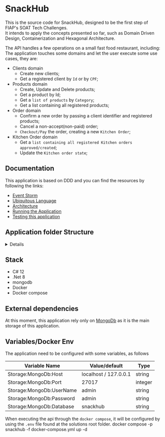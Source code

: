 # SnackHub

This is the source code for SnackHub, designed to be the first step of FIAP's SOAT Tech Challenges.<br>
It intends to apply the concepts presented so far, such as Domain Driven Design, Containerization and Hexagonal Architecture.<br>

The API handles a few operations on a small fast food restaurant, including: <br>
The application touches some domains and let the user execute some use cases, they are:

- Clients domain
  - Create new clients;
  - Get a registered client by `Id` or by `CPF`;
- Products domain
  - Create, Update and Delete products;
  - Get a product by Id;
  - Get a `list of products` by `Category`;
  - Get a list containing all registered products;
- Order domain
  - Confirm a new order by passing a client identifier and registered products;
  - Cancel a non-accept(non-paid) order;
  - `Checkout/Pay` the order, creating a new `Kitchen Order`;
- Kitchen Order domain
  - Get a `list containing all registered Kitchen orders approved/created`;
  - Update the `Kitchen order state`;

## Documentation
This application is based on DDD and you can find the resources by following the links:  
 - [Event Storm](https://miro.com/app/board/uXjVKUq0krI=/?share_link_id=69852294691)
 - [Ubiquitous Language](https://github.com/Team-One-Pos-Tech/SnackHub/wiki/Ubiquitous-Language)
 - [Architecture](https://github.com/Team-One-Pos-Tech/SnackHub/wiki/Architecture)
 - [Running the Application](https://github.com/Team-One-Pos-Tech/SnackHub/wiki/Running-the-Application)
 - [Testing this application](https://github.com/Team-One-Pos-Tech/SnackHub/wiki/Testing-this-application)

## Application folder Structure
<details>

```sh
.
├── deploy
│   ├── docker-compose.yml
│   └── Dockerfile
├── launchSettings.json
├── LICENSE
├── Makefile
├── README.md
├── SnackHub.sln
├── src
│   ├── SnackHub.Api
│   │   ├── appsettings.Development.json
│   │   ├── appsettings.json
│   │   ├── Configuration
│   │   │   ├── MongoDbSettings.cs
│   │   │   └── StorageSettings.cs
│   │   ├── Controllers
│   │   │   ├── ClientController.cs
│   │   │   ├── KitchenOrderController.cs
│   │   │   ├── OrderController.cs
│   │   │   └── ProductController.cs
│   │   ├── Extensions
│   │   │   ├── AddNotificationsExtensions.cs
│   │   │   ├── MongoDbExtensions.cs
│   │   │   ├── RepositoriesExtensions.cs
│   │   │   ├── ServicesExtensions.cs
│   │   │   ├── UseCasesExtensions.cs
│   │   │   └── ValidatorsExtensions.cs
│   │   ├── Program.cs
│   │   ├── Properties
│   │   │   └── launchSettings.json
│   │   ├── SnackHub.Api.csproj
│   │   └── SnackHub-Poc.http
│   ├── SnackHub.Application
│   │   ├── Client
│   │   │   ├── Contracts
│   │   │   │   ├── IGetClientUseCase.cs
│   │   │   │   ├── IRegisterClientUseCase.cs
│   │   │   │   └── IRegisterClientValidator.cs
│   │   │   ├── Models
│   │   │   │   ├── GetClientResponse.cs
│   │   │   │   ├── RegisterClientRequest.cs
│   │   │   │   └── RegisterClientResponse.cs
│   │   │   └── UseCases
│   │   │       ├── GetClientUseCase.cs
│   │   │       ├── RegisterClientUseCase.cs
│   │   │       └── RegisterClientValidator.cs
│   │   ├── KitchenOrder
│   │   │   ├── Contracts
│   │   │   │   ├── ICreateKitchenOrderUseCase.cs
│   │   │   │   ├── IListKitchenOrdertUseCase.cs
│   │   │   │   └── IUpdateKitchenOrderStatusUseCase.cs
│   │   │   ├── Models
│   │   │   │   ├── CreateKitchenOrderRequest.cs
│   │   │   │   ├── CreateKitchenOrderResponse.cs
│   │   │   │   ├── KitchenOrderResponse.cs
│   │   │   │   ├── UpdateKitchenOrderStatusRequest.cs
│   │   │   │   └── UpdateKitchenOrderStatusResponse.cs
│   │   │   └── UseCases
│   │   │       ├── CreateKitchenOrderUseCase.cs
│   │   │       ├── ListKitchenOrdertUseCase.cs
│   │   │       └── UpdateKitchenOrderStatusUseCase.cs
│   │   ├── Order
│   │   │   ├── Contracts
│   │   │   │   ├── ICancelOrderUseCase.cs
│   │   │   │   ├── ICheckoutOrderUseCase.cs
│   │   │   │   ├── IConfirmOrderUseCase.cs
│   │   │   │   └── IListOrderUseCase.cs
│   │   │   ├── Models
│   │   │   │   ├── CancelOrderRequest.cs
│   │   │   │   ├── CancelOrderResponse.cs
│   │   │   │   ├── CheckoutOrderRequest.cs
│   │   │   │   ├── CheckoutOrderResponse.cs
│   │   │   │   ├── ConfirmOrderRequest.cs
│   │   │   │   ├── ConfirmOrderResponse.cs
│   │   │   │   └── OrderResponse.cs
│   │   │   └── UseCases
│   │   │       ├── CancelOrderUseCase.cs
│   │   │       ├── CheckoutOrderUseCase.cs
│   │   │       ├── ConfirmOrderUseCase.cs
│   │   │       └── ListOrderUseCase.cs
│   │   ├── Payment
│   │   │   ├── Contracts
│   │   │   │   └── IPaymentGatewayService.cs
│   │   │   ├── Models
│   │   │   │   ├── CreditCard.cs
│   │   │   │   ├── OnTheHouse.cs
│   │   │   │   ├── PaymentMethod.cs
│   │   │   │   ├── PaymentRequest.cs
│   │   │   │   ├── PaymentResponse.cs
│   │   │   │   └── PaymentStatus.cs
│   │   │   └── Services
│   │   │       └── FakePaymentGatewayService.cs
│   │   ├── Product
│   │   │   ├── Contracts
│   │   │   │   ├── IGetByCategoryUseCase.cs
│   │   │   │   ├── IGetProductUseCase.cs
│   │   │   │   └── IManageProductUseCase.cs
│   │   │   ├── Models
│   │   │   │   ├── GetProductResponse.cs
│   │   │   │   ├── ManageProductRequest.cs
│   │   │   │   └── ManageProductResponse.cs
│   │   │   └── UseCases
│   │   │       ├── GetByCategoryUseCase.cs
│   │   │       ├── GetProductUseCase.cs
│   │   │       └── ManageProductUseCase.cs
│   │   └── SnackHub.Application.csproj
│   ├── SnackHub.Domain
│   │   ├── Base
│   │   │   ├── DomainException.cs
│   │   │   ├── Entity.cs
│   │   │   ├── IAggregateRoot.cs
│   │   │   └── ValueObject.cs
│   │   ├── Contracts
│   │   │   ├── IClientRepository.cs
│   │   │   ├── IKitchenOrderRepository.cs
│   │   │   ├── IOrderRepository.cs
│   │   │   └── IProductRepository.cs
│   │   ├── Entities
│   │   │   ├── CategoryEnum.cs
│   │   │   ├── Client.cs
│   │   │   ├── KitchenOrder.cs
│   │   │   ├── Order.cs
│   │   │   └── Product.cs
│   │   ├── SnackHub.Domain.csproj
│   │   └── ValueObjects
│   │       ├── CPF.cs
│   │       ├── KitchenOrderStatus.cs
│   │       ├── KitchenOrdertItem.cs
│   │       ├── OrderItem.cs
│   │       └── OrderStatus.cs
│   └── SnackHub.Infra
│       ├── Repositories
│       │   ├── Abstractions
│       │   │   └── IBaseRepository.cs
│       │   ├── InMemory
│       │   │   ├── ClientRepository.cs
│       │   │   └── ProductRepository.cs
│       │   └── MongoDB
│       │       ├── BaseRepository.cs
│       │       ├── ClientRepository.cs
│       │       ├── KitchenOrderRepository.cs
│       │       ├── OrderRepository.cs
│       │       └── ProductRepository.cs
│       └── SnackHub.Infra.csproj
└── test
    ├── SnackHub.Application.Tests
    │   ├── Services
    │   │   └── FakePaymentGatewayServiceShould.cs
    │   ├── SnackHub.Application.Tests.csproj
    │   └── UseCases
    │       ├── CancelOrderShould.cs
    │       ├── CheckoutOrderShould.cs
    │       ├── ConfirmOrderShould.cs
    │       ├── GetClientShould.cs
    │       ├── GetProductsByCategoryShould.cs
    │       ├── RegisterClientShould.cs
    │       └── RegisterClientValidatorShould.cs
    └── SnackHub.Domain.Tests
        ├── Entities
        │   └── OrderShould.cs
        ├── SnackHub.Domain.Tests.csproj
        └── ValueObjects
            ├── CPFShould.cs
            └── OrderItemShould.cs
```
</details>


## Stack

- C# 12
- .Net 8
- mongodb
- Docker
- Docker compose

## External dependencies

At this moment, this application rely only on [MongoDb](https://www.mongodb.com/) as it is the main storage of this
application.

## Variables/Docker Env

The application need to be configured with some variables, as follows

| Variable Name            | Value/default         | Type    |
|--------------------------|-----------------------|---------|
| Storage:MongoDb:Host     | localhost / 127.0.0.1 | string  |
| Storage:MongoDb:Port     | 27017                 | integer |
| Storage:MongoDb:UserName | admin                 | string  |
| Storage:MongoDb:Password | admin                 | string  |
| Storage:MongoDb:Database | snackhub              | string  |

When executing the api through the `docker compose`, it will be configured by using the `.env` file found at the solutions root folder.
docker compose -p snackhub -f docker-compose.yml up -d